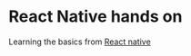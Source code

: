 # React Native hands on
Learning the basics from [React native](https://facebook.github.io/react-native/docs/getting-started.html)